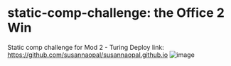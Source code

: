 # static-comp-challenge: the Office 2 Win
Static comp challenge for Mod 2 - Turing
Deploy link: https://github.com/susannaopal/susannaopal.github.io
![image](https://user-images.githubusercontent.com/83846677/139608293-482222f0-c38f-447d-9faf-861c97d7f452.png)
